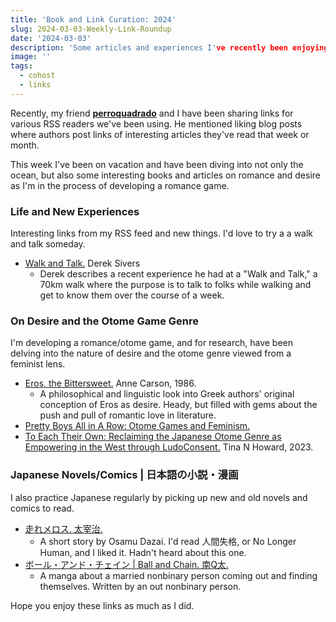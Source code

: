 ```yaml
---
title: 'Book and Link Curation: 2024'
slug: 2024-03-03-Weekly-Link-Roundup
date: '2024-03-03'
description: 'Some articles and experiences I've recently been enjoying.'
image: ''
tags:
  - cohost
  - links
---
```


Recently, my friend [**perroquadrado**](https://perroquadrado.neocities.org) and I have been sharing links for various RSS readers we've been using. He mentioned liking blog posts where authors post links of interesting articles they've read that week or month.

This week I've been on vacation and have been diving into not only the ocean, but also some interesting books and articles on romance and desire as I'm in the process of developing a romance game.

### Life and New Experiences

Interesting links from my RSS feed and new things. I'd love to try a a walk and talk someday.

* [Walk and Talk.](https://sive.rs/wt) Derek Sivers
  * Derek describes a recent experience he had at a "Walk and Talk," a 70km walk where the purpose is to talk to folks while walking and get to know them over the course of a week.

### On Desire and the Otome Game Genre

I'm developing a romance/otome game, and for research, have been delving into the nature of desire and the otome genre viewed from a feminist lens.

* [Eros, the Bittersweet.](https://www.goodreads.com/book/show/150255.Eros_the_Bittersweet) Anne Carson, 1986.
  * A philosophical and linguistic look into Greek authors' original conception of Eros as desire. Heady, but filled with gems about the push and pull of romantic love in literature.
* [Pretty Boys All in A Row: Otome Games and Feminism.](https://otome.ch/2018/06/12/otome-games-and-feminism/)
* [To Each Their Own: Reclaiming the Japanese Otome Genre as Empowering in the West through LudoConsent.](https://research-repository.griffith.edu.au/handle/10072/425036) Tina N Howard, 2023.

### Japanese Novels/Comics | 日本語の小説・漫画

I also practice Japanese regularly by picking up new and old novels and comics to read.

* [走れメロス. 太宰治.](https://www.aozora.gr.jp/cards/000035/files/1567_14913.html)
  * A short story by Osamu Dazai. I'd read 人間失格, or No Longer Human, and I liked it. Hadn't heard about this one.
* [ボール・アンド・チェイン | Ball and Chain. 南Q太.](https://shuro.world/episode/826/)
  * A manga about a married nonbinary person coming out and finding themselves. Written by an out nonbinary person.

Hope you enjoy these links as much as I did.
